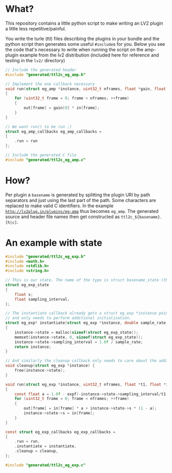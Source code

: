 # What?

This repository contains a little python script to make writing an LV2 plugin a little less repetitive/painful.

You write the turle (ttl) files describing the plugins in your bundle and the python script then generates some useful <code>#include</code>s for you. Below you see the code that's necessary to write when running the script on the amp-plugin example from the lv2 distribution (included here for reference and testing in the <code>lv2/</code> directory)

```C
// Include the generated header
#include "generated/ttl2c_eg_amp.h"

// Implement the one callback necessary
void run(struct eg_amp *instance, uint32_t nframes, float *gain, float *in, float *out)
{
    for (uint32_t frame = 0; frame < nframes; ++frame)
    {
        out[frame] = gain[0] * in[frame];
    }
}

// We want run() to be run ;)
struct eg_amp_callbacks eg_amp_callbacks = 
{
    .run = run
};

// Include the generated C file
#include "generated/ttl2c_eg_amp.c"


```

# How?

Per plugin a <code>basename</code> is generated by splitting the plugin URI by path separators and just using the last part of the path. Some characters are replaced to make valid C identifiers. In the example <code>http://lv2plug.in/plugins/eg-amp</code> thus becomes <code>eg_amp</code>. The generated source and header file names then get constructed as <code>ttl2c_${basename}.[h|c]</code>.

# An example with state

```C
#include "generated/ttl2c_eg_exp.h"
#include <math.h>
#include <stdlib.h>
#include <string.h>

// This is our state. The name of the type is struct basename_state (the generated files assume this precise name):
struct eg_exp_state 
{
    float s;
    float sampling_interval;
};

// The instantiate callback already gets a struct eg_exp *instance pointer instead of an LV2_Handle
// and only needs to perform additional initialisation.
struct eg_exp* instantiate(struct eg_exp *instance, double sample_rate, const char *bundle_path, const LV2_Feature *const *features)
{
    instance->state = malloc(sizeof(struct eg_exp_state));
    memset(instance->state, 0, sizeof(struct eg_exp_state));
    instance->state->sampling_interval = 1.0f / sample_rate;
    return instance;
}

// And similarly the cleanup callback only needs to care about the additional deinitialisation (inverse of instantiate).
void cleanup(struct eg_exp *instance) {
    free(instance->state);
}

void run(struct eg_exp *instance, uint32_t nframes, float *t1, float *in, float *out)
{
    const float a = 1.0f - expf(-instance->state->sampling_interval/t1[0]);
    for (uint32_t frame = 0; frame < nframes; ++frame)
    {
        out[frame] = in[frame] * a + instance->state->s * (1 - a);
        instance->state->s = in[frame];
    }
}

const struct eg_exp_callbacks eg_exp_callbacks = 
{
    .run = run,
    .instantiate = instantiate,
    .cleanup = cleanup,
};

#include "generated/ttl2c_eg_exp.c"

```


